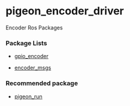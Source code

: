 # pigeon_encoder_driver

Encoder Ros Packages

### Package Lists

- [gpio_encoder](https://github.com/PigeonSensei/pigeon_encoder_driver/tree/master/gpio_encoder)

- [encoder_msgs](https://github.com/PigeonSensei/pigeon_encoder_driver/tree/master/encoder_msgs)


### Recommended package

- [pigeon_run](https://github.com/PigeonSensei/pigeon_run)

  
